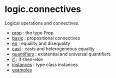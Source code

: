 logic.connectives
=================

Logical operations and connectives.

* [prop](prop.lean) : the type Prop
* [basic](basic.lean) : propositional connectives
* [eq](eq.lean) : equality and disequality
* [cast](cast.lean) : casts and heterogeneous equality
* [quantifiers](quantifiers.lean) : existential and universal quantifiers
* [if](if.lean) : if-then-else
* [instances](instances.lean) : type class instances
* [examples](examples/examples.md)